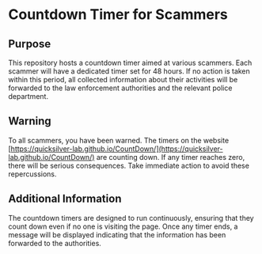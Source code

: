 # Countdown Timer for Scammers

## Purpose

This repository hosts a countdown timer aimed at various scammers. Each scammer will have a dedicated timer set for 48 hours. If no action is taken within this period, all collected information about their activities will be forwarded to the law enforcement authorities and the relevant police department.

## Warning

To all scammers, you have been warned. The timers on the website [https://quicksilver-lab.github.io/CountDown/](https://quicksilver-lab.github.io/CountDown/) are counting down. If any timer reaches zero, there will be serious consequences. Take immediate action to avoid these repercussions.

## Additional Information

The countdown timers are designed to run continuously, ensuring that they count down even if no one is visiting the page. Once any timer ends, a message will be displayed indicating that the information has been forwarded to the authorities.
